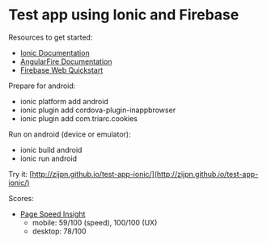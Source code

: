 # Test app using Ionic and Firebase
Resources to get started:
- [Ionic Documentation](http://ionicframework.com/docs/)
- [AngularFire Documentation](https://www.firebase.com/docs/web/libraries/angular/)
- [Firebase Web Quickstart](https://www.firebase.com/docs/web/quickstart.html)

Prepare for android:
- ionic platform add android
- ionic plugin add cordova-plugin-inappbrowser
- ionic plugin add com.triarc.cookies

Run on android (device or emulator):
- ionic build android
- ionic run android

Try it: [http://zijpn.github.io/test-app-ionic/](http://zijpn.github.io/test-app-ionic/)

Scores:
- [Page Speed Insight](https://developers.google.com/speed/pagespeed/insights/)
  - mobile: 59/100 (speed), 100/100 (UX)
  - desktop: 78/100

